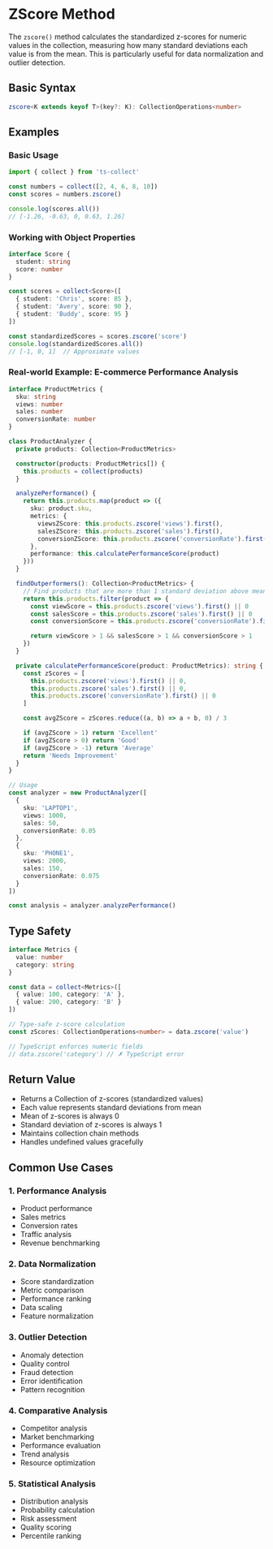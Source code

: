 # ZScore Method

The `zscore()` method calculates the standardized z-scores for numeric values in the collection, measuring how many standard deviations each value is from the mean. This is particularly useful for data normalization and outlier detection.

## Basic Syntax

```typescript
zscore<K extends keyof T>(key?: K): CollectionOperations<number>
```

## Examples

### Basic Usage

```typescript
import { collect } from 'ts-collect'

const numbers = collect([2, 4, 6, 8, 10])
const scores = numbers.zscore()

console.log(scores.all())
// [-1.26, -0.63, 0, 0.63, 1.26]
```

### Working with Object Properties

```typescript
interface Score {
  student: string
  score: number
}

const scores = collect<Score>([
  { student: 'Chris', score: 85 },
  { student: 'Avery', score: 90 },
  { student: 'Buddy', score: 95 }
])

const standardizedScores = scores.zscore('score')
console.log(standardizedScores.all())
// [-1, 0, 1]  // Approximate values
```

### Real-world Example: E-commerce Performance Analysis

```typescript
interface ProductMetrics {
  sku: string
  views: number
  sales: number
  conversionRate: number
}

class ProductAnalyzer {
  private products: Collection<ProductMetrics>

  constructor(products: ProductMetrics[]) {
    this.products = collect(products)
  }

  analyzePerformance() {
    return this.products.map(product => ({
      sku: product.sku,
      metrics: {
        viewsZScore: this.products.zscore('views').first(),
        salesZScore: this.products.zscore('sales').first(),
        conversionZScore: this.products.zscore('conversionRate').first()
      },
      performance: this.calculatePerformanceScore(product)
    }))
  }

  findOutperformers(): Collection<ProductMetrics> {
    // Find products that are more than 1 standard deviation above mean in all metrics
    return this.products.filter(product => {
      const viewScore = this.products.zscore('views').first() || 0
      const salesScore = this.products.zscore('sales').first() || 0
      const conversionScore = this.products.zscore('conversionRate').first() || 0

      return viewScore > 1 && salesScore > 1 && conversionScore > 1
    })
  }

  private calculatePerformanceScore(product: ProductMetrics): string {
    const zScores = [
      this.products.zscore('views').first() || 0,
      this.products.zscore('sales').first() || 0,
      this.products.zscore('conversionRate').first() || 0
    ]

    const avgZScore = zScores.reduce((a, b) => a + b, 0) / 3

    if (avgZScore > 1) return 'Excellent'
    if (avgZScore > 0) return 'Good'
    if (avgZScore > -1) return 'Average'
    return 'Needs Improvement'
  }
}

// Usage
const analyzer = new ProductAnalyzer([
  {
    sku: 'LAPTOP1',
    views: 1000,
    sales: 50,
    conversionRate: 0.05
  },
  {
    sku: 'PHONE1',
    views: 2000,
    sales: 150,
    conversionRate: 0.075
  }
])

const analysis = analyzer.analyzePerformance()
```

## Type Safety

```typescript
interface Metrics {
  value: number
  category: string
}

const data = collect<Metrics>([
  { value: 100, category: 'A' },
  { value: 200, category: 'B' }
])

// Type-safe z-score calculation
const zScores: CollectionOperations<number> = data.zscore('value')

// TypeScript enforces numeric fields
// data.zscore('category') // ✗ TypeScript error
```

## Return Value

- Returns a Collection of z-scores (standardized values)
- Each value represents standard deviations from mean
- Mean of z-scores is always 0
- Standard deviation of z-scores is always 1
- Maintains collection chain methods
- Handles undefined values gracefully

## Common Use Cases

### 1. Performance Analysis

- Product performance
- Sales metrics
- Conversion rates
- Traffic analysis
- Revenue benchmarking

### 2. Data Normalization

- Score standardization
- Metric comparison
- Performance ranking
- Data scaling
- Feature normalization

### 3. Outlier Detection

- Anomaly detection
- Quality control
- Fraud detection
- Error identification
- Pattern recognition

### 4. Comparative Analysis

- Competitor analysis
- Market benchmarking
- Performance evaluation
- Trend analysis
- Resource optimization

### 5. Statistical Analysis

- Distribution analysis
- Probability calculation
- Risk assessment
- Quality scoring
- Percentile ranking
